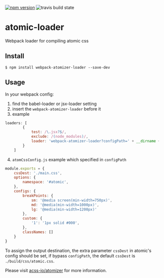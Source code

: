 [![npm version](https://badge.fury.io/js/atomic-loader.svg)](http://badge.fury.io/js/atomic-loader)
![travis build state](https://travis-ci.org/tom76kimo/atomic-loader.svg?branch=master)
# atomic-loader
Webpack loader for compiling atomic css

## Install
```
$ npm install webpack-atomizer-loader --save-dev
```

## Usage

In your webpack config:

1. find the babel-loader or jsx-loader setting
2. insert the `webpack-atomizer-loader` before it
3. example 

  ```javascript
  loaders: [
          {
              test: /\.jsx?$/,
              exclude: /(node_modules)/,
              loader: 'webpack-atomizer-loader?configPath=' + __dirname + '/atomCssConfig.js!babel-loader',
          }
      ]
  ```

4. `atomCssConfig.js` example which specified in `configPath` 
  ```javascript
  module.exports = {
      cssDest: './main.css',
      options: {
          namespace: '#atomic',
      },
      configs: {
          breakPoints: {
              sm: '@media screen(min-width=750px)',
              md: '@media(min-width=1000px)',
              lg: '@media(min-width=1200px)'
          },
          custom: {
              '1': '1px solid #000',
          },
          classNames: []
      }
  }
  ```
  
  To assign the output destination, the extra parameter `cssDest` in atomic's config should be set, if bypass `configPath`, the default `cssDest` is `./build/css/atomic.css`.
  
  Please visit [acss-io/atomizer](https://github.com/acss-io/atomizer) for more information.
  

